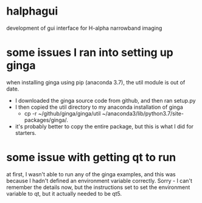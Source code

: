 # halphagui
development of gui interface for H-alpha narrowband imaging


# some issues I ran into setting up ginga

when installing ginga using pip (anaconda 3.7), the util module is out of date.

* I downloaded the ginga source code from github, and then ran setup.py
* I then copied the util directory to my anaconda installation of ginga
  * cp -r ~/github/ginga/ginga/util ~/anaconda3/lib/python3.7/site-packages/ginga/.
* it's probably better to copy the entire package, but this is what I did for starters.

# some issue with getting qt to run

at first, I wasn't able to run any of the ginga examples, and this was because I hadn't defined an environment variable correctly.  Sorry - I can't remember the details now, but the instructions set to set the environment variable to qt, but it actually needed to be qt5.  

